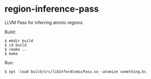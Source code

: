 # region-inference-pass

LLVM Pass for inferring atomic regions

Build:

	$ mkdir build
	$ cd build
	$ cmake ..
	$ make

Run:

	$ opt -load build/src/libInferAtomicPass.so -atomize something.bc
